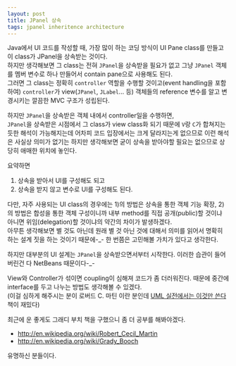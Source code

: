 ```yaml
---
layout: post
title: JPanel 상속
tags: jpanel inheritence architecture
---
```


Java에서 UI 코드를 작성할 때, 가장 많이 하는 코딩 방식이 UI Pane class를 만들고 이 class가 JPanel을 상속받는 것이다.  
하지만 생각해보면 그 class는 전혀 `JPanel`을 상속받을 필요가 없고 그냥 `JPanel` 객체를 멤버 변수로 하나 만들어서 contain pane으로 사용해도 된다.  
그러면 그 class는 정확히 `controller` 역할을 수행할 것이고(event handling을 포함하여) `controller`가 view(`JPanel`, `JLabel`... 등) 객체들의 reference 변수를 알고 변경시키는 깔끔한 MVC 구조가 성립된다.

하지만 `JPanel`을 상속받은 객체 내에서 controller일을 수행하면,  
`JPanel`을 상속받은 시점에서 그 class가 view class화 되기 때문에 `V`랑 `C`가 합쳐지는 듯한 해석이 가능해지는데 어차피 코드 입장에서는 크게 달라지는게 없으므로 이런 해석은 사실상 의미가 없기는 하지만 생각해보면 굳이 상속을 받아야할 필요는 없으므로 상당히 애매한 위치에 놓인다.

요약하면

1. 상속을 받아서 UI를 구성해도 되고
2. 상속을 받지 않고 변수로 UI를 구성해도 된다.

다만, 자주 사용되는 UI class의 경우에는 1)의 방법은 상속을 통한 객체 기능 확장, 2)의 방법은 합성을 통한 객체 구성이니까 내부 method를 직접 공개(public)할 것이냐 아니면 위임(delegation)할 것이냐의 약간의 차이가 발생하겠다.  
아무튼 생각해보면 별 것도 아닌데 원래 별 것 아닌 것에 대해서 의미를 읽어서 명확히 하는 설계 짓을 하는 것이기 때문에-_- 한 번쯤은 고민해볼 가치가 있다고 생각한다.

하지만 대부분의 UI 설계는 `JPanel`을 상속받으면서부터 시작한다. 이러한 습관이 들어버린건 다 NetBeans 때문이다-_-

View와 Controller가 섞이면 coupling이 심해져 코드가 좀 더러워진다. 때문에 중간에 interface를 두고 나누는 방법도 생각해볼 수 있겠다.  
(이걸 심하게 해주시는 분이 로버드 C. 마틴 이란 분인데 [UML 실전에서는 이것만 쓴다](http://www.yes24.com/24/goods/4492519) 책이 재밌다)

최근에 운 좋게도 그래디 부치 책을 구했으니 좀 더 공부를 해봐야겠다.

* http://en.wikipedia.org/wiki/Robert_Cecil_Martin
* http://en.wikipedia.org/wiki/Grady_Booch

유명하신 분들이다.
